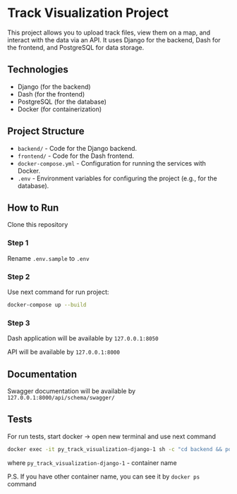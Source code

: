 # Track Visualization Project

This project allows you to upload track files, view them on a map, and interact with the data via an API. It uses Django for the backend, Dash for the frontend, and PostgreSQL for data storage.

## Technologies
- Django (for the backend)
- Dash (for the frontend)
- PostgreSQL (for the database)
- Docker (for containerization)

## Project Structure

- `backend/` - Code for the Django backend.
- `frontend/` - Code for the Dash frontend.
- `docker-compose.yml` - Configuration for running the services with Docker.
- `.env` - Environment variables for configuring the project (e.g., for the database).

## How to Run

Clone this repository

### Step 1

Rename `.env.sample` to `.env`

### Step 2
Use next command for run project:

```bash
docker-compose up --build
```
### Step 3
Dash application will be available by `127.0.0.1:8050`

API will be available by `127.0.0.1:8000`

## Documentation

Swagger documentation will be available by `127.0.0.1:8000/api/schema/swagger/`

## Tests

For run tests, start docker -> open new terminal and use next command
```bash
docker exec -it py_track_visualization-django-1 sh -c "cd backend && poetry run python manage.py test"
```
where `py_track_visualization-django-1` - container name

P.S. If you have other container name, you can see it by `docker ps` command